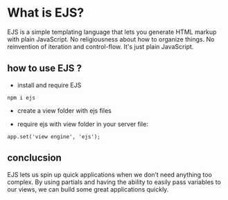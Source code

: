 # What is EJS?

EJS is a simple templating language that lets you generate HTML markup with plain JavaScript. No religiousness about how to organize things. No reinvention of iteration and control-flow. It's just plain JavaScript.

## how to use EJS ?

- install and require EJS

```
npm i ejs
```

- create a view folder with ejs files

- require ejs with view folder in your server file:

```
app.set('view engine', 'ejs');
```

## conclucsion

EJS lets us spin up quick applications when we don’t need anything too complex. By using partials and having the ability to easily pass variables to our views, we can build some great applications quickly.
